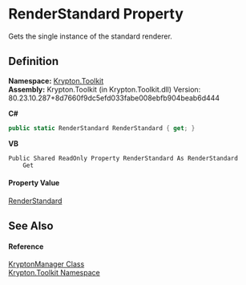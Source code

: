 # RenderStandard Property


Gets the single instance of the standard renderer.



## Definition
**Namespace:** <a href="79d2eac2-21f4-54ff-7552-b20c33c30600.md">Krypton.Toolkit</a>  
**Assembly:** Krypton.Toolkit (in Krypton.Toolkit.dll) Version: 80.23.10.287+8d7660f9dc5efd033fabe008ebfb904beab6d444

**C#**
``` C#
public static RenderStandard RenderStandard { get; }
```
**VB**
``` VB
Public Shared ReadOnly Property RenderStandard As RenderStandard
	Get
```



#### Property Value
<a href="8a8b9945-a6ad-21c4-5182-014e3b962e19.md">RenderStandard</a>

## See Also


#### Reference
<a href="fd000c89-b24b-9dde-c880-bccf31b10060.md">KryptonManager Class</a>  
<a href="79d2eac2-21f4-54ff-7552-b20c33c30600.md">Krypton.Toolkit Namespace</a>  
